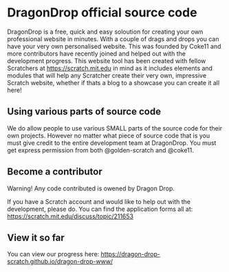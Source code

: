

# DragonDrop official source code
DragonDrop is a free, quick and easy soloution for creating your own professional website in minutes. With a couple of drags and drops you can have your very own personalised website. This was founded by Coke11 and more contributors have recently joined and helped out with the development progress. This website tool has been created with fellow Scratchers at https://scratch.mit.edu in mind as it includes elements and modules that will help any Scratcher create their very own, impressive Scratch website, whether if thats a blog to a showcase you can create it all here!
## Using various parts of source code
We do allow people to use various SMALL parts of the source code for their own projects. However no matter what piece of source code that is you must give credit to the entire development team at DragonDrop. You must get express permission from both @golden-scratch and @coke11.
## Become a contributor

Warning! Any code contributed is owened by Dragon Drop.

If you have a Scratch account and would like to help out with the development, please do. You can find the application forms all at: https://scratch.mit.edu/discuss/topic/211653
## View it so far
You can view our progress here: https://dragon-drop-scratch.github.io/dragon-drop-www/
